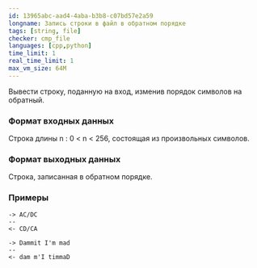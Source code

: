 ```yaml
---
id: 13965abc-aad4-4aba-b3b8-c07bd57e2a59
longname: Запись строки в файл в обратном порядке
tags: [string, file]
checker: cmp_file
languages: [cpp,python]
time_limit: 1
real_time_limit: 1
max_vm_size: 64M
---
```


Вывести строку, поданную на вход, изменив порядок символов на обратный.

### Формат входных данных

Строка длины n : 0 < n < 256, состоящая из произвольных символов.

### Формат выходных данных

Строка, записанная в обратном порядке.

### Примеры

```
-> AC/DC
--
<- CD/CA
```

```
-> Dammit I'm mad
--
<- dam m'I timmaD
```
